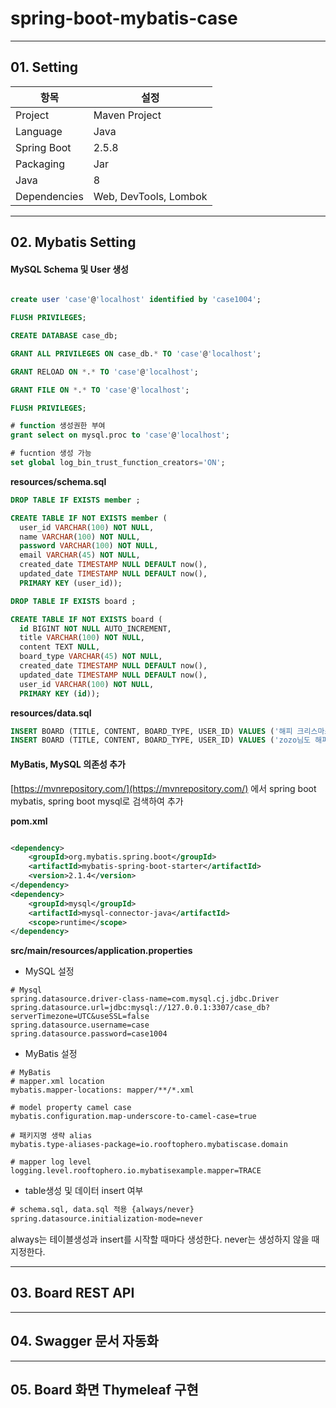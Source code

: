 # spring-boot-mybatis-case

---

## 01. Setting


| 항목 | 설정 |
| --- | --- |
| Project | Maven Project |
| Language | Java |
| Spring Boot | 2.5.8 |
| Packaging | Jar |
| Java | 8 |
| Dependencies | Web, DevTools, Lombok |


---

## 02. Mybatis Setting


#### MySQL Schema 및 User 생성

```sql

create user 'case'@'localhost' identified by 'case1004';

FLUSH PRIVILEGES;

CREATE DATABASE case_db;

GRANT ALL PRIVILEGES ON case_db.* TO 'case'@'localhost';

GRANT RELOAD ON *.* TO 'case'@'localhost';

GRANT FILE ON *.* TO 'case'@'localhost';

FLUSH PRIVILEGES;

# function 생성권한 부여
grant select on mysql.proc to 'case'@'localhost';

# fucntion 생성 가능
set global log_bin_trust_function_creators='ON';
```

**resources/schema.sql**

```sql 
DROP TABLE IF EXISTS member ;

CREATE TABLE IF NOT EXISTS member (
  user_id VARCHAR(100) NOT NULL,
  name VARCHAR(100) NOT NULL,
  password VARCHAR(100) NOT NULL,
  email VARCHAR(45) NOT NULL,
  created_date TIMESTAMP NULL DEFAULT now(),
  updated_date TIMESTAMP NULL DEFAULT now(),
  PRIMARY KEY (user_id));

DROP TABLE IF EXISTS board ;

CREATE TABLE IF NOT EXISTS board (
  id BIGINT NOT NULL AUTO_INCREMENT,
  title VARCHAR(100) NOT NULL,
  content TEXT NULL,
  board_type VARCHAR(45) NOT NULL,
  created_date TIMESTAMP NULL DEFAULT now(),
  updated_date TIMESTAMP NULL DEFAULT now(),
  user_id VARCHAR(100) NOT NULL,
  PRIMARY KEY (id));

```

**resources/data.sql**

```sql
INSERT BOARD (TITLE, CONTENT, BOARD_TYPE, USER_ID) VALUES ('해피 크리스마스','모두 행복한 크리스마스 되세요','자유게시판','zozo');
INSERT BOARD (TITLE, CONTENT, BOARD_TYPE, USER_ID) VALUES ('zozo님도 해피','zozo님도 해피 크리스마스와 뜻깊은 새해 맞으시길','자유게시판', 'yoyo');
```

#### MyBatis, MySQL 의존성 추가

[https://mvnrepository.com/](https://mvnrepository.com/)
에서 spring boot mybatis, spring boot mysql로 검색하여 추가

**pom.xml**

```xml

<dependency>
    <groupId>org.mybatis.spring.boot</groupId>
    <artifactId>mybatis-spring-boot-starter</artifactId>
    <version>2.1.4</version>
</dependency>
<dependency>
    <groupId>mysql</groupId>
    <artifactId>mysql-connector-java</artifactId>
    <scope>runtime</scope>
</dependency>
```

**src/main/resources/application.properties**

- MySQL 설정

```
# Mysql
spring.datasource.driver-class-name=com.mysql.cj.jdbc.Driver
spring.datasource.url=jdbc:mysql://127.0.0.1:3307/case_db?serverTimezone=UTC&useSSL=false
spring.datasource.username=case
spring.datasource.password=case1004

```

- MyBatis 설정

```
# MyBatis
# mapper.xml location
mybatis.mapper-locations: mapper/**/*.xml

# model property camel case
mybatis.configuration.map-underscore-to-camel-case=true

# 패키지명 생략 alias
mybatis.type-aliases-package=io.rooftophero.mybatiscase.domain

# mapper log level
logging.level.rooftophero.io.mybatisexample.mapper=TRACE

```

- table생성 및 데이터 insert 여부

```xml
# schema.sql, data.sql 적용 {always/never}
spring.datasource.initialization-mode=never
```

always는 테이블생성과 insert를 시작할 때마다 생성한다. never는 생성하지 않을 때 지정한다.

---

## 03. Board REST API

---

## 04. Swagger 문서 자동화 

---

## 05. Board 화면 Thymeleaf 구현

